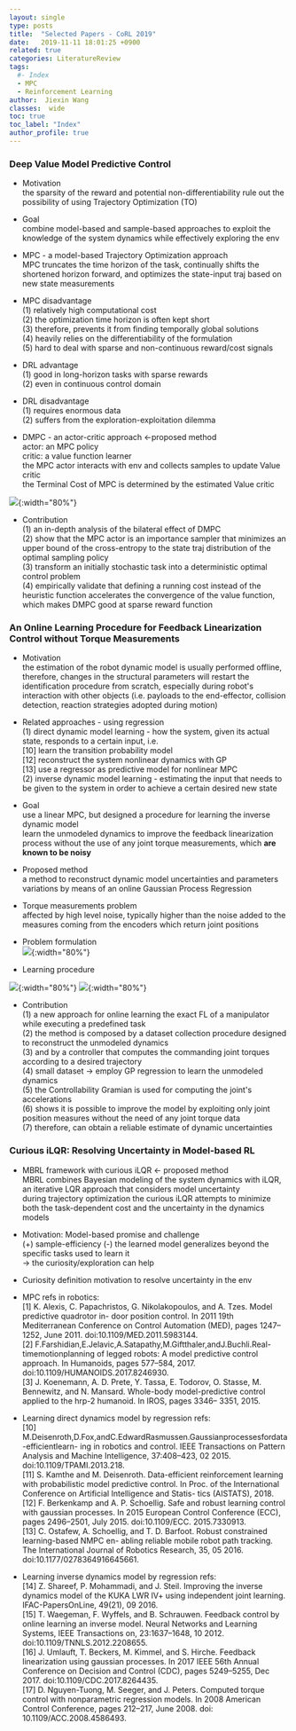 ```yaml
---
layout: single
type: posts
title:  "Selected Papers - CoRL 2019"
date:   2019-11-11 18:01:25 +0900
related: true
categories: LiteratureReview
tags:
  #- Index
  - MPC
  - Reinforcement Learning
author:  Jiexin Wang
classes:  wide
toc: true
toc_label: "Index"
author_profile: true
---
```


### Deep Value Model Predictive Control

- Motivation    
the sparsity of the reward and potential non-differentiability rule out the possibility of using Trajectory Optimization (TO)   

- Goal   
combine model-based and sample-based approaches to exploit the knowledge of the system dynamics while effectively exploring the env

- MPC - a model-based Trajectory Optimization approach  
MPC truncates the time horizon of the task, continually shifts the shortened horizon forward, and optimizes the state-input traj based on new state measurements  

- MPC disadvantage  
(1) relatively high computational cost  
(2) the optimization time horizon is often kept short    
(3) therefore, prevents it from finding temporally global solutions    
(4) heavily relies on the differentiability of the formulation   
(5) hard to deal with sparse and non-continuous reward/cost signals  

- DRL advantage  
(1) good in long-horizon tasks with sparse rewards  
(2) even in continuous control domain  

- DRL disadvantage  
(1) requires enormous data  
(2) suffers from the exploration-exploitation dilemma  

- DMPC - an actor-critic approach <-proposed method  
actor: an MPC policy  
critic: a value function learner  
the MPC actor interacts with env and collects samples to update Value critic  
the Terminal Cost of MPC is determined by the estimated Value critic

![](https://ha5ha6.github.io/judy_blog/assets/images/DMPC.png){:width="80%"}

- Contribution  
(1) an in-depth analysis of the bilateral effect of DMPC  
(2) show that the MPC actor is an importance sampler that minimizes an upper bound of the cross-entropy to the state traj distribution of the optimal sampling policy  
(3) transform an initially stochastic task into a deterministic optimal control problem  
(4) empirically validate that defining a running cost instead of the heuristic function accelerates the convergence of the value function, which makes DMPC good at sparse reward function   

### An Online Learning Procedure for Feedback Linearization Control without Torque Measurements  

- Motivation  
the estimation of the robot dynamic model is usually performed offline, therefore, changes in the structural parameters will restart the identification procedure from scratch, especially during robot's interaction with other objects (i.e. payloads to the end-effector, collision detection, reaction strategies adopted during motion)

- Related approaches - using regression  
(1) direct dynamic model learning - how the system, given its actual state, responds to a certain input, i.e.   
  [10] learn the transition probability model  
  [12] reconstruct the system nonlinear dynamics with GP   
  [13] use a regressor as predictive model for nonlinear MPC    
(2) inverse dynamic model learning - estimating the input that needs to be given to the system in order to achieve a certain desired new state  

- Goal  
use a linear MPC, but designed a procedure for learning the inverse dynamic model  
learn the unmodeled dynamics to improve the feedback linearization process without the use of any joint torque measurements, which __are known to be noisy__  

- Proposed method  
a method to reconstruct dynamic model uncertainties and parameters variations by means of an online Gaussian Process Regression

- Torque measurements problem  
affected by high level noise, typically higher than the noise added to the measures coming from the encoders which return joint positions

- Problem formulation  
![](https://ha5ha6.github.io/judy_blog/assets/images/onlineFL1.png){:width="80%"}

- Learning procedure

![](https://ha5ha6.github.io/judy_blog/assets/images/onlineFL2.png){:width="80%"}
![](https://ha5ha6.github.io/judy_blog/assets/images/onlineFL3.png){:width="80%"}

- Contribution  
(1) a new approach for online learning the exact FL of a manipulator while executing a predefined task    
(2) the method is composed by a dataset collection procedure designed to reconstruct the unmodeled dynamics   
(3) and by a controller that computes the commanding joint torques according to a desired trajectory  
(4) small dataset -> employ GP regression to learn the unmodeled dynamics  
(5) the Controllability Gramian is used for computing the joint's accelerations   
(6) shows it is possible to improve the model by exploiting only joint position measures without the need of any joint torque data  
(7) therefore, can obtain a reliable estimate of dynamic uncertainties  

### Curious iLQR: Resolving Uncertainty in Model-based RL  

- MBRL framework with curious iLQR <- proposed method  
MBRL combines Bayesian modeling of the system dynamics with iLQR, an iterative LQR approach that considers model uncertainty  
during trajectory optimization the curious iLQR attempts to minimize both the task-dependent cost and the uncertainty in the dynamics models

- Motivation: Model-based promise and challenge    
(+) sample-efficiency
(-) the learned model generalizes beyond the specific tasks used to learn it  
-> the curiosity/exploration can help

- Curiosity definition
motivation to resolve uncertainty in the env






- MPC refs in robotics:  
[1] K. Alexis, C. Papachristos, G. Nikolakopoulos, and A. Tzes. Model predictive quadrotor in- door position control. In 2011 19th Mediterranean Conference on Control Automation (MED), pages 1247–1252, June 2011. doi:10.1109/MED.2011.5983144.  
[2] F.Farshidian,E.Jelavic,A.Satapathy,M.Giftthaler,andJ.Buchli.Real-timemotionplanning of legged robots: A model predictive control approach. In Humanoids, pages 577–584, 2017. doi:10.1109/HUMANOIDS.2017.8246930.  
[3] J. Koenemann, A. D. Prete, Y. Tassa, E. Todorov, O. Stasse, M. Bennewitz, and N. Mansard. Whole-body model-predictive control applied to the hrp-2 humanoid. In IROS, pages 3346– 3351, 2015.  

- Learning direct dynamics model by regression refs:  
[10] M.Deisenroth,D.Fox,andC.EdwardRasmussen.Gaussianprocessesfordata-efficientlearn- ing in robotics and control. IEEE Transactions on Pattern Analysis and Machine Intelligence, 37:408–423, 02 2015. doi:10.1109/TPAMI.2013.218.  
[11] S. Kamthe and M. Deisenroth. Data-efficient reinforcement learning with probabilistic model predictive control. In Proc. of the International Conference on Artificial Intelligence and Statis- tics (AISTATS), 2018.  
[12] F. Berkenkamp and A. P. Schoellig. Safe and robust learning control with gaussian processes. In 2015 European Control Conference (ECC), pages 2496–2501, July 2015. doi:10.1109/ECC. 2015.7330913.  
[13] C. Ostafew, A. Schoellig, and T. D. Barfoot. Robust constrained learning-based NMPC en- abling reliable mobile robot path tracking. The International Journal of Robotics Research, 35, 05 2016. doi:10.1177/0278364916645661.  

- Learning inverse dynamics model by regression refs:  
[14] Z. Shareef, P. Mohammadi, and J. Steil. Improving the inverse dynamics model of the KUKA LWR IV+ using independent joint learning. IFAC-PapersOnLine, 49(21), 09 2016.  
[15] T. Waegeman, F. Wyffels, and B. Schrauwen. Feedback control by online learning an inverse model. Neural Networks and Learning Systems, IEEE Transactions on, 23:1637–1648, 10 2012. doi:10.1109/TNNLS.2012.2208655.  
[16] J. Umlauft, T. Beckers, M. Kimmel, and S. Hirche. Feedback linearization using gaussian processes. In 2017 IEEE 56th Annual Conference on Decision and Control (CDC), pages 5249–5255, Dec 2017. doi:10.1109/CDC.2017.8264435.  
[17] D. Nguyen-Tuong, M. Seeger, and J. Peters. Computed torque control with nonparametric regression models. In 2008 American Control Conference, pages 212–217, June 2008. doi: 10.1109/ACC.2008.4586493.  
